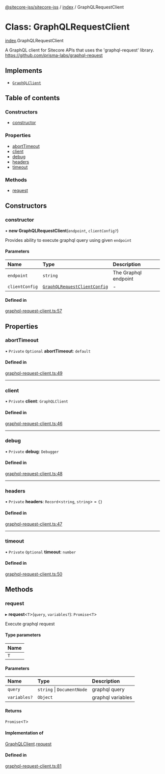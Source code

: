 [@sitecore-jss/sitecore-jss](../README.md) / [index](../modules/index.md) / GraphQLRequestClient

# Class: GraphQLRequestClient

[index](../modules/index.md).GraphQLRequestClient

A GraphQL client for Sitecore APIs that uses the 'graphql-request' library.
https://github.com/prisma-labs/graphql-request

## Implements

- [`GraphQLClient`](../interfaces/index.GraphQLClient.md)

## Table of contents

### Constructors

- [constructor](index.GraphQLRequestClient.md#constructor)

### Properties

- [abortTimeout](index.GraphQLRequestClient.md#aborttimeout)
- [client](index.GraphQLRequestClient.md#client)
- [debug](index.GraphQLRequestClient.md#debug)
- [headers](index.GraphQLRequestClient.md#headers)
- [timeout](index.GraphQLRequestClient.md#timeout)

### Methods

- [request](index.GraphQLRequestClient.md#request)

## Constructors

### constructor

• **new GraphQLRequestClient**(`endpoint`, `clientConfig?`)

Provides ability to execute graphql query using given `endpoint`

#### Parameters

| Name | Type | Description |
| :------ | :------ | :------ |
| `endpoint` | `string` | The Graphql endpoint |
| `clientConfig` | [`GraphQLRequestClientConfig`](../modules/index.md#graphqlrequestclientconfig) | - |

#### Defined in

[graphql-request-client.ts:57](https://github.com/Sitecore/jss/blob/f3aaeea83/packages/sitecore-jss/src/graphql-request-client.ts#L57)

## Properties

### abortTimeout

• `Private` `Optional` **abortTimeout**: `default`

#### Defined in

[graphql-request-client.ts:49](https://github.com/Sitecore/jss/blob/f3aaeea83/packages/sitecore-jss/src/graphql-request-client.ts#L49)

___

### client

• `Private` **client**: `GraphQLClient`

#### Defined in

[graphql-request-client.ts:46](https://github.com/Sitecore/jss/blob/f3aaeea83/packages/sitecore-jss/src/graphql-request-client.ts#L46)

___

### debug

• `Private` **debug**: `Debugger`

#### Defined in

[graphql-request-client.ts:48](https://github.com/Sitecore/jss/blob/f3aaeea83/packages/sitecore-jss/src/graphql-request-client.ts#L48)

___

### headers

• `Private` **headers**: `Record`<`string`, `string`\> = `{}`

#### Defined in

[graphql-request-client.ts:47](https://github.com/Sitecore/jss/blob/f3aaeea83/packages/sitecore-jss/src/graphql-request-client.ts#L47)

___

### timeout

• `Private` `Optional` **timeout**: `number`

#### Defined in

[graphql-request-client.ts:50](https://github.com/Sitecore/jss/blob/f3aaeea83/packages/sitecore-jss/src/graphql-request-client.ts#L50)

## Methods

### request

▸ **request**<`T`\>(`query`, `variables?`): `Promise`<`T`\>

Execute graphql request

#### Type parameters

| Name |
| :------ |
| `T` |

#### Parameters

| Name | Type | Description |
| :------ | :------ | :------ |
| `query` | `string` \| `DocumentNode` | graphql query |
| `variables?` | `Object` | graphql variables |

#### Returns

`Promise`<`T`\>

#### Implementation of

[GraphQLClient](../interfaces/index.GraphQLClient.md).[request](../interfaces/index.GraphQLClient.md#request)

#### Defined in

[graphql-request-client.ts:81](https://github.com/Sitecore/jss/blob/f3aaeea83/packages/sitecore-jss/src/graphql-request-client.ts#L81)

